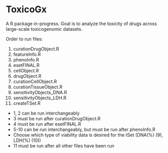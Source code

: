 # ToxicoGx
A R package in-progress. Goal is to analyze the toxicity of drugs across large-scale toxicogenomic datasets.

Order to run files:
1. curationDrugObject.R 
2. featureInfo.R
3. phenoInfo.R
4. esetFINAL.R 
5. cellObject.R 
6. drugObject.R 
7. curationCellObject.R 
8. curationTissueObject.R 
9. sensitivityObjects_DNA.R
10. sensitivityObjects_LDH.R
11. createTSet.R

- 1, 2 can be run interchangeably
- 3 must be run after curationDrugObject.R
- 4 must be run after esetFINAL.R
- 5-10 can be run interchangeably, but must be run after phenoInfo.R
- Choose which type of viability data is desired for the tSet (DNA(%) (9), LDH(%) (10))
- 11 must be run after all other files have been run
